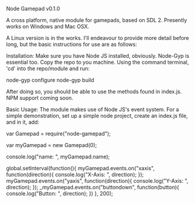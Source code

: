 Node Gamepad v0.1.0

A cross platform, native module for gamepads, based on SDL 2.
Presently works on Windows and Mac OSX.

A Linux version is in the works. I'll endeavour to provide more detail before long, but the basic instructions for use are as follows:

Installation:
Make sure you have Node JS installed, obviously. Node-Gyp is essential too.
Copy the repo to you machine. Using the command terminal, 'cd' into the repo/module and run:

node-gyp configure
node-gyp build

After doing so, you should be able to use the methods found in index.js.
NPM support coming soon.

Basic Usage:
The module makes use of Node JS's event system. For a simple demonstration, set up a simple node project, create an index.js file, and in it, add:

var Gamepad = require("node-gamepad");

var myGamepad = new Gamepad(0);

console.log("name: ", myGamepad.name);

global.setInterval(function(){
    myGamepad.events.on("xaxis", function(direction){ console.log("X-Axis: ", direction); });
    myGamepad.events.on("yaxis", function(direction){ console.log("Y-Axis: ", direction); });
    _myGamepad.events.on("buttondown", function(button){ console.log("Button: ", direction); })
}, 200);